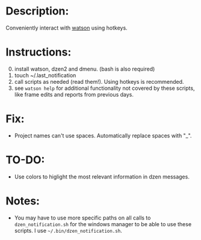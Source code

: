 # Description:

Conveniently interact with [watson](https://tailordev.github.io/Watson/) using hotkeys. 

# Instructions:

0. install watson, dzen2 and dmenu. (bash is also required)
1. touch ~/.last_notification
2. call scripts as needed (read them!). Using hotkeys is recommended.
3. see `watson help` for additional functionality not covered by these scripts, like frame edits and reports from previous days.

# Fix:

- Project names can't use spaces. Automatically replace spaces with "_".

# TO-DO:

- Use colors to higlight the most relevant information in dzen messages.

# Notes:

- You may have to use more specific paths on all calls to `dzen_notification.sh` for the windows manager to be able to use these scripts. I use `~/.bin/dzen_notification.sh`.
